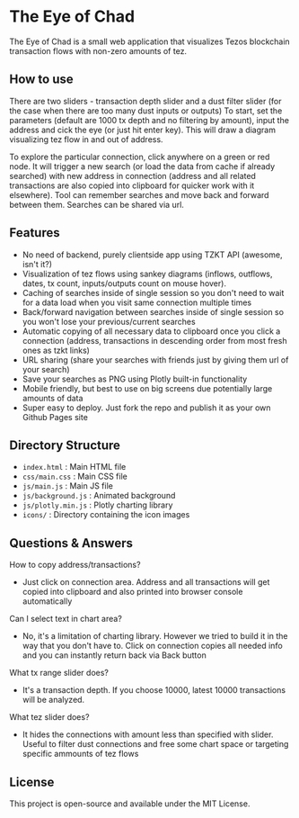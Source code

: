 # The Eye of Chad

The Eye of Chad is a small web application that visualizes Tezos blockchain transaction flows with non-zero amounts of tez.

## How to use
There are two sliders - transaction depth slider and a dust filter slider (for the case when there are too many dust inputs or outputs)
To start, set the parameters (default are 1000 tx depth and no filtering by amount), input the address and cick the eye (or just hit enter key). This will draw a diagram visualizing tez flow in and out of address.

To explore the particular connection, click anywhere on a green or red node. It will trigger a new search (or load the data from cache if already searched) with new address in connection (address and all related transactions are also copied into clipboard for quicker work with it elsewhere). Tool can remember searches and move back and forward between them. Searches can be shared via url.

## Features
 - No need of backend, purely clientside app using TZKT API (awesome, isn't it?)
 - Visualization of tez flows using sankey diagrams (inflows, outflows, dates, tx count, inputs/outputs count on mouse hover).
 - Caching of searches inside of single session so you don't need to wait for a data load when you visit same connection multiple times
 - Back/forward navigation between searches inside of single session so you won't lose your previous/current searches
 - Automatic copying of all necessary data to clipboard once you click a connection (address, transactions in descending order from most fresh ones as tzkt links)
 - URL sharing (share your searches with friends just by giving them url of your search)
 - Save your searches as PNG using Plotly built-in functionality
 - Mobile friendly, but best to use on big screens due potentially large amounts of data
 - Super easy to deploy. Just fork the repo and publish it as your own Github Pages site

## Directory Structure

- `index.html` : Main HTML file
- `css/main.css` : Main CSS file
- `js/main.js` : Main JS file
- `js/background.js` : Animated background
- `js/plotly.min.js` : Plotly charting library
- `icons/` : Directory containing the icon images

## Questions & Answers
How to copy address/transactions?
- Just click on connection area. Address and all transactions will get copied into clipboard and also printed into browser console automatically

Can I select text in chart area?
- No, it's a limitation of charting library. However we tried to build it in the way that you don't have to. Click on connection copies all needed info and you can instantly return back via Back button

What tx range slider does?
- It's a transaction depth. If you choose 10000, latest 10000 transactions will be analyzed.

What tez slider does?
- It hides the connections with amount less than specified with slider. Useful to filter dust connections and free some chart space or targeting specific ammounts of tez flows

## License
This project is open-source and available under the MIT License.
